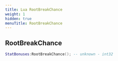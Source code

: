```yaml
---
title: Lua RootBreakChance
weight: 1
hidden: true
menuTitle: RootBreakChance
---
```

## RootBreakChance
```lua
StatBonuses:RootBreakChance(); -- unknown - int32
```